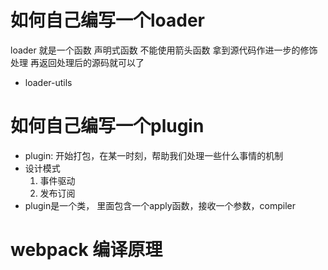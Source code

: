 # 如何自己编写一个loader
loader 就是一个函数 声明式函数 不能使用箭头函数 拿到源代码作进一步的修饰处理 再返回处理后的源码就可以了

- loader-utils

# 如何自己编写一个plugin
  - plugin: 开始打包，在某一时刻，帮助我们处理一些什么事情的机制
  - 设计模式
    1. 事件驱动
    2. 发布订阅
  - plugin是一个类， 里面包含一个apply函数，接收一个参数，compiler

# webpack 编译原理